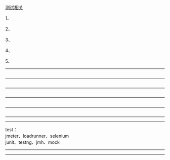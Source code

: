 [测试相关](https://github.com/youngzil/quickstart-test)  
  
1、[](#)  

2、[](#)  

3、[](#)  

4、[](#)  

5、[](#)  
  
  
---------------------------------------------------------------------------------------------------------------------  
## 


---------------------------------------------------------------------------------------------------------------------  
## 


---------------------------------------------------------------------------------------------------------------------  
## 


---------------------------------------------------------------------------------------------------------------------  
## 


---------------------------------------------------------------------------------------------------------------------  
## 

---------------------------------------------------------------------------------------------------------------------  
  
  
---------------------------------------------------------------------------------------------------------------------  
  
test：  
jmeter、loadrunner、selenium  
junit、testng、jmh、mock  
  
  
---------------------------------------------------------------------------------------------------------------------  
  
---------------------------------------------------------------------------------------------------------------------  
  
